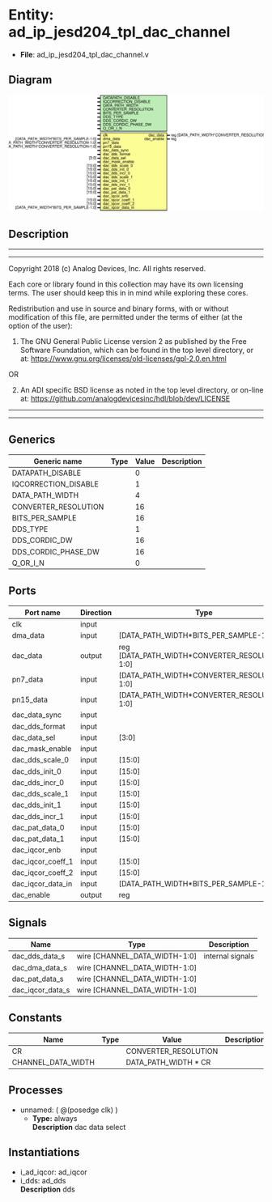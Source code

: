 # Entity: ad_ip_jesd204_tpl_dac_channel

- **File**: ad_ip_jesd204_tpl_dac_channel.v
## Diagram

![Diagram](ad_ip_jesd204_tpl_dac_channel.svg "Diagram")
## Description

 ***************************************************************************
 ***************************************************************************
 Copyright 2018 (c) Analog Devices, Inc. All rights reserved.

 Each core or library found in this collection may have its own licensing terms.
 The user should keep this in in mind while exploring these cores.

 Redistribution and use in source and binary forms,
 with or without modification of this file, are permitted under the terms of either
  (at the option of the user):

   1. The GNU General Public License version 2 as published by the
      Free Software Foundation, which can be found in the top level directory, or at:
 https://www.gnu.org/licenses/old-licenses/gpl-2.0.en.html

 OR

   2.  An ADI specific BSD license as noted in the top level directory, or on-line at:
 https://github.com/analogdevicesinc/hdl/blob/dev/LICENSE

 ***************************************************************************
 ***************************************************************************

## Generics

| Generic name         | Type | Value | Description |
| -------------------- | ---- | ----- | ----------- |
| DATAPATH_DISABLE     |      | 0     |             |
| IQCORRECTION_DISABLE |      | 1     |             |
| DATA_PATH_WIDTH      |      | 4     |             |
| CONVERTER_RESOLUTION |      | 16    |             |
| BITS_PER_SAMPLE      |      | 16    |             |
| DDS_TYPE             |      | 1     |             |
| DDS_CORDIC_DW        |      | 16    |             |
| DDS_CORDIC_PHASE_DW  |      | 16    |             |
| Q_OR_I_N             |      | 0     |             |
## Ports

| Port name         | Direction | Type                                           | Description    |
| ----------------- | --------- | ---------------------------------------------- | -------------- |
| clk               | input     |                                                |  dac interface |
| dma_data          | input     | [DATA_PATH_WIDTH*BITS_PER_SAMPLE-1:0]          |                |
| dac_data          | output    | reg [DATA_PATH_WIDTH*CONVERTER_RESOLUTION-1:0] |                |
| pn7_data          | input     | [DATA_PATH_WIDTH*CONVERTER_RESOLUTION-1:0]     |  PN data       |
| pn15_data         | input     | [DATA_PATH_WIDTH*CONVERTER_RESOLUTION-1:0]     |                |
| dac_data_sync     | input     |                                                |  Configuration |
| dac_dds_format    | input     |                                                |                |
| dac_data_sel      | input     | [3:0]                                          |                |
| dac_mask_enable   | input     |                                                |                |
| dac_dds_scale_0   | input     | [15:0]                                         |                |
| dac_dds_init_0    | input     | [15:0]                                         |                |
| dac_dds_incr_0    | input     | [15:0]                                         |                |
| dac_dds_scale_1   | input     | [15:0]                                         |                |
| dac_dds_init_1    | input     | [15:0]                                         |                |
| dac_dds_incr_1    | input     | [15:0]                                         |                |
| dac_pat_data_0    | input     | [15:0]                                         |                |
| dac_pat_data_1    | input     | [15:0]                                         |                |
| dac_iqcor_enb     | input     |                                                |                |
| dac_iqcor_coeff_1 | input     | [15:0]                                         |                |
| dac_iqcor_coeff_2 | input     | [15:0]                                         |                |
| dac_iqcor_data_in | input     | [DATA_PATH_WIDTH*BITS_PER_SAMPLE-1:0]          |                |
| dac_enable        | output    | reg                                            |                |
## Signals

| Name             | Type                          | Description        |
| ---------------- | ----------------------------- | ------------------ |
| dac_dds_data_s   | wire [CHANNEL_DATA_WIDTH-1:0] |  internal signals  |
| dac_dma_data_s   | wire [CHANNEL_DATA_WIDTH-1:0] |                    |
| dac_pat_data_s   | wire [CHANNEL_DATA_WIDTH-1:0] |                    |
| dac_iqcor_data_s | wire [CHANNEL_DATA_WIDTH-1:0] |                    |
## Constants

| Name               | Type | Value                | Description |
| ------------------ | ---- | -------------------- | ----------- |
| CR                 |      | CONVERTER_RESOLUTION |             |
| CHANNEL_DATA_WIDTH |      | DATA_PATH_WIDTH * CR |             |
## Processes
- unnamed: ( @(posedge clk) )
  - **Type:** always
</br>**Description**
 dac data select 
## Instantiations

- i_ad_iqcor: ad_iqcor
- i_dds: ad_dds
</br>**Description**
 dds

